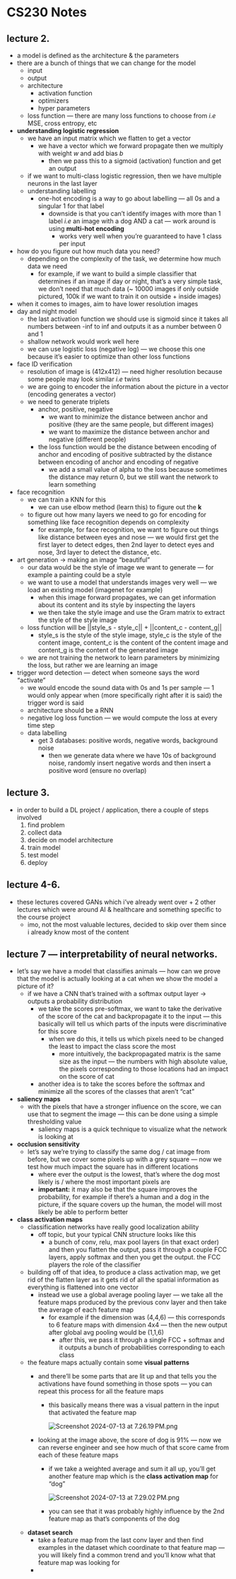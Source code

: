 # CS230 Notes


## lecture 2.

- a model is defined as the architecture & the parameters
- there are a bunch of things that we can change for the model
    - input
    - output
    - architecture
        - activation function
        - optimizers
        - hyper parameters
    - loss function — there are many loss functions to choose from *i.e* MSE, cross entropy, etc
- **understanding logistic regression**
    - we have an input matrix which we flatten to get a vector
        - we have a vector which we forward propagate then we multiply with weight *w* and add bias *b*
            - then we pass this to a sigmoid (activation) function and get an output
    - if we want to multi-class logistic regression, then we have multiple neurons in the last layer
    - understanding labelling
        - one-hot encoding is a way to go about labelling — all 0s and a singular 1 for that label
            - downside is that you can’t identify images with more than 1 label *i.e* an image with a dog AND a cat — work around is using **multi-hot encoding**
                - works very well when you’re guaranteed to have 1 class per input
- how do you figure out how much data you need?
    - depending on the complexity of the task, we determine how much data we need
        - for example, if we want to build a simple classifier that determines if an image if day or night, that’s a very simple task, we don’t need that much data (~ 10000 images if only outside pictured, 100k if we want to train it on outside + inside images)
- when it comes to images, aim to have lower resolution images
- day and night model
    - the last activation function we should use is sigmoid since it takes all numbers between -inf to inf and outputs it as a number between 0 and 1
    - shallow network would work well here
    - we can use logistic loss (negative log) — we choose this one because it’s easier to optimize than other loss functions
- face ID verification
    - resolution of image is (412x412) — need higher resolution because some people may look similar *i.e* twins
    - we are going to encoder the information about the picture in a vector (encoding generates a vector)
    - we need to generate triplets
        - anchor, positive, negative
            - we want to minimize the distance between anchor and positive (they are the same people, but different images)
            - we want to maximize the distance between anchor and negative (different people)
        - the loss function would be the distance between encoding of anchor and encoding of positive subtracted by the distance between encoding of anchor and encoding of negative
            - we add a small value of alpha to the loss because sometimes the distance may return 0, but we still want the network to learn something
- face recognition
    - we can train a KNN for this
        - we can use elbow method (learn this) to figure out the **k**
    - to figure out how many layers we need to go for encoding for something like face recognition depends on complexity
        - for example, for face recognition, we want to figure out things like distance between eyes and nose — we would first get the first layer to detect edges, then 2nd layer to detect eyes and nose, 3rd layer to detect the distance, etc.
- art generation → making an image “beautiful”
    - our data would be the style of image we want to generate — for example a painting could be a style
    - we want to use a model that understands images very well — we load an existing model (imagenet for example)
        - when this image forward propagates, we can get information about its content and its style by inspecting the layers
        - we then take the style image and use the Gram matrix to extract the style of the style image
    - loss function will be ||style_s - style_c|| + ||content_c - content_g||
        - style_s is the style of the style image, style_c is the style of the content image, content_c is the content of the content image and content_g is the content of the generated image
    - we are not training the network to learn parameters by minimizing the loss, but rather we are learning an image
- trigger word detection — detect when someone says the word “activate”
    - we would encode the sound data with 0s and 1s per sample — 1 would only appear when (more specifically right after it is said) the trigger word is said
    - architecture should be a RNN
    - negative log loss function — we would compute the loss at every time step
    - data labelling
        - get 3 databases: positive words, negative words, background noise
            - then we generate data where we have 10s of background noise, randomly insert negative words and then insert a positive word (ensure no overlap)

## lecture 3.

- in order to build a DL project / application, there a couple of steps involved
    1. find problem
    2. collect data
    3. decide on model architecture
    4. train model
    5. test model
    6. deploy

## lecture 4-6.

- these lectures covered GANs which i’ve already went over + 2 other lectures which were around AI & healthcare and something specific to the course project
    - imo, not the most valuable lectures, decided to skip over them since i already know most of the content

## lecture 7 — interpretability of neural networks.

- let’s say we have a model that classifies animals — how can we prove that the model is actually looking at a cat when we show the model a picture of it?
    - if we have a CNN that’s trained with a softmax output layer → outputs a probability distribution
        - we take the scores pre-softmax, we want to take the derivative of the score of the cat and backpropagate it to the input — this basically will tell us which parts of the inputs were discriminative for this score
            - when we do this, it tells us which pixels need to be changed the least to impact the class score the most
                - more intuitively, the backpropagated matrix is the same size as the input — the numbers with high absolute value, the pixels corresponding to those locations had an impact on the score of cat
        - another idea is to take the scores before the softmax and minimize all the scores of the classes that aren’t “cat”
- **saliency maps**
    - with the pixels that have a stronger influence on the score, we can use that to segment the image — this can be done using a simple thresholding value
        - saliency maps is a quick technique to visualize what the network is looking at
- **occlusion sensitivity**
    - let’s say we’re trying to classify the same dog / cat image from before, but we cover some pixels up with a grey square — now we test how much impact the square has in different locations
        - where ever the output is the lowest, that’s where the dog most likely is / where the most important pixels are
        - **important:** it may also be that the square improves the probability, for example if there’s a human and a dog in the picture, if the square covers up the human, the model will most likely be able to perform better
- **class activation maps**
    - classification networks have really good localization ability
        - off topic, but your typical CNN structure looks like this
            - a bunch of conv, relu, max pool layers (in that exact order) and then you flatten the output, pass it through a couple FCC layers, apply softmax and then you get the output. the FCC players the role of the classifier
    - building off of that idea, to produce a class activation map, we get rid of the flatten layer as it gets rid of all the spatial information as everything is flattened into one vector
        - instead we use a global average pooling layer — we take all the feature maps produced by the previous conv layer and then take the average of each feature map
            - for example if the dimension was (4,4,6) — this corresponds to 6 feature maps with dimension 4x4 — then the new output after global avg pooling would be (1,1,6)
                - after this, we pass it through a single FCC + softmax and it outputs a bunch of probabilities corresponding to each class
    - the feature maps actually contain some **visual patterns**
        - and there’ll be some parts that are lit up and that tells you the activations have found something in those spots — you can repeat this process for all the feature maps
            - this basically means there was a visual pattern in the input that activated the feature map
                
                ![Screenshot 2024-07-13 at 7.26.19 PM.png](https://prod-files-secure.s3.us-west-2.amazonaws.com/c9aa599c-2115-4330-846e-652102e8621e/5fdf3b37-7592-4cef-b54f-dceec38518f1/Screenshot_2024-07-13_at_7.26.19_PM.png)
                
        - looking at the image above, the score of dog is 91% — now we can reverse engineer and see how much of that score came from each of these feature maps
            - if we take a weighted average and sum it all up, you’ll get another feature map which is the **class activation map** for “dog”
                
                ![Screenshot 2024-07-13 at 7.29.02 PM.png](https://prod-files-secure.s3.us-west-2.amazonaws.com/c9aa599c-2115-4330-846e-652102e8621e/fb9f6ea2-190a-4d75-aa27-c1a67c393784/Screenshot_2024-07-13_at_7.29.02_PM.png)
                
            - you can see that it was probably highly influence by the 2nd feature map as that’s components of the dog
    - **dataset search**
        - take a feature map from the last conv layer and then find examples in the dataset which coordinate to that feature map — you will likely find a common trend and you’ll know what that feature map was looking for
        -